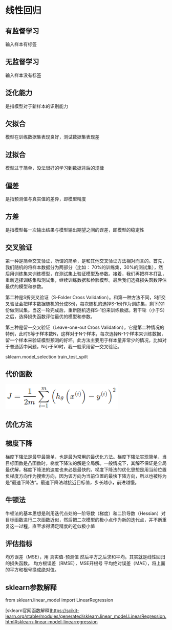 线性回归
=================

有监督学习
-----------
输入样本有标签

无监督学习
-----------
输入样本没有标签

泛化能力
---------
是指模型对于新样本的识别能力

欠拟合
-------
模型在训练数据集表现良好，测试数据集表现差

过拟合
-------
模型过于简单，没法很好的学习到数据背后的规律

偏差
---
是指预测值与真实值的差异，即模型精度

方差
---
是指模型每一次输出结果与模型输出期望之间的误差，即模型的稳定性

交叉验证
-------
第一种是简单交叉验证，所谓的简单，是和其他交叉验证方法相对而言的。首先，我们随机的将样本数据分为两部分（比如： 70%的训练集，30%的测试集），然后用训练集来训练模型，在测试集上验证模型及参数。接着，我们再把样本打乱，重新选择训练集和测试集，继续训练数据和检验模型。最后我们选择损失函数评估最优的模型和参数。　

第二种是S折交叉验证（S-Folder Cross Validation）。和第一种方法不同，S折交叉验证会把样本数据随机的分成S份，每次随机的选择S-1份作为训练集，剩下的1份做测试集。当这一轮完成后，重新随机选择S-1份来训练数据。若干轮（小于S）之后，选择损失函数评估最优的模型和参数。

第三种是留一交叉验证（Leave-one-out Cross Validation），它是第二种情况的特例，此时S等于样本数N，这样对于N个样本，每次选择N-1个样本来训练数据，留一个样本来验证模型预测的好坏。此方法主要用于样本量非常少的情况，比如对于普通适中问题，N小于50时，我一般采用留一交叉验证。

sklearn.model_selection  train_test_spilt

代价函数
-------
![image](https://github.com/zzcNEU/ml/blob/master/%E5%88%9D%E7%BA%A7%E7%AE%97%E6%B3%95%E6%95%B4%E7%90%86/%E5%9B%BE%E7%89%87/%E7%BA%BF%E6%80%A7%E5%9B%9E%E5%BD%92%E4%BB%A3%E4%BB%B7%E5%87%BD%E6%95%B0.png)

优化方法
-------
梯度下降
-------
梯度下降法是最早最简单，也是最为常用的最优化方法。梯度下降法实现简单，当目标函数是凸函数时，梯度下降法的解是全局解。一般情况下，其解不保证是全局最优解，梯度下降法的速度也未必是最快的。梯度下降法的优化思想是用当前位置负梯度方向作为搜索方向，因为该方向为当前位置的最快下降方向，所以也被称为是”最速下降法“。最速下降法越接近目标值，步长越小，前进越慢。

牛顿法
------
牛顿法的基本思想是利用迭代点处的一阶导数（梯度）和二阶导数（Hessian）对目标函数进行二次函数近似，然后把二次模型的极小点作为新的迭代点，并不断重复这一过程，直至求得满足精度的近似极小值

评估指标
-------
均方误差（MSE），用 真实值-预测值 然后平方之后求和平均。其实就是线性回归的损失函数。
均方根误差（RMSE），MSE开根号
平均绝对误差（MAE），将上面的平方和根号换成绝对值。

sklearn参数解释
--------------
from sklearn.linear_model import LinearRegression

[sklearn官网函数解释]https://scikit-learn.org/stable/modules/generated/sklearn.linear_model.LinearRegression.html#sklearn-linear-model-linearregression




